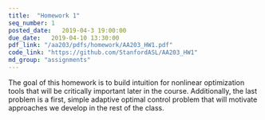 ```yaml
---
title:  "Homework 1"
seq_number: 1
posted_date:   2019-04-3 19:00:00
due_date:   2019-04-10 13:30:00
pdf_link: "/aa203/pdfs/homework/AA203_HW1.pdf"
code_link: "https://github.com/StanfordASL/AA203_HW1"
md_group: "assignments"
---
```


The goal of this homework is to build intuition for nonlinear optimization tools that will be critically important later in the course. Additionally, the last problem is a first, simple adaptive optimal control problem that will motivate approaches we develop in the rest of the class. 
